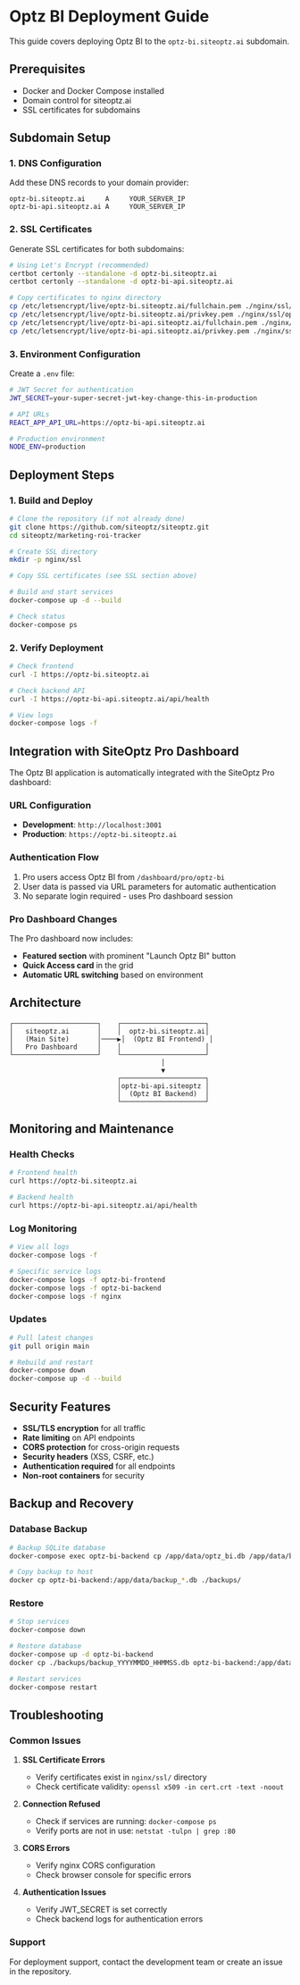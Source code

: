 # Optz BI Deployment Guide

This guide covers deploying Optz BI to the `optz-bi.siteoptz.ai` subdomain.

## Prerequisites

- Docker and Docker Compose installed
- Domain control for siteoptz.ai
- SSL certificates for subdomains

## Subdomain Setup

### 1. DNS Configuration

Add these DNS records to your domain provider:

```
optz-bi.siteoptz.ai     A     YOUR_SERVER_IP
optz-bi-api.siteoptz.ai A     YOUR_SERVER_IP
```

### 2. SSL Certificates

Generate SSL certificates for both subdomains:

```bash
# Using Let's Encrypt (recommended)
certbot certonly --standalone -d optz-bi.siteoptz.ai
certbot certonly --standalone -d optz-bi-api.siteoptz.ai

# Copy certificates to nginx directory
cp /etc/letsencrypt/live/optz-bi.siteoptz.ai/fullchain.pem ./nginx/ssl/optz-bi.siteoptz.ai.crt
cp /etc/letsencrypt/live/optz-bi.siteoptz.ai/privkey.pem ./nginx/ssl/optz-bi.siteoptz.ai.key
cp /etc/letsencrypt/live/optz-bi-api.siteoptz.ai/fullchain.pem ./nginx/ssl/optz-bi-api.siteoptz.ai.crt
cp /etc/letsencrypt/live/optz-bi-api.siteoptz.ai/privkey.pem ./nginx/ssl/optz-bi-api.siteoptz.ai.key
```

### 3. Environment Configuration

Create a `.env` file:

```bash
# JWT Secret for authentication
JWT_SECRET=your-super-secret-jwt-key-change-this-in-production

# API URLs
REACT_APP_API_URL=https://optz-bi-api.siteoptz.ai

# Production environment
NODE_ENV=production
```

## Deployment Steps

### 1. Build and Deploy

```bash
# Clone the repository (if not already done)
git clone https://github.com/siteoptz/siteoptz.git
cd siteoptz/marketing-roi-tracker

# Create SSL directory
mkdir -p nginx/ssl

# Copy SSL certificates (see SSL section above)

# Build and start services
docker-compose up -d --build

# Check status
docker-compose ps
```

### 2. Verify Deployment

```bash
# Check frontend
curl -I https://optz-bi.siteoptz.ai

# Check backend API
curl -I https://optz-bi-api.siteoptz.ai/api/health

# View logs
docker-compose logs -f
```

## Integration with SiteOptz Pro Dashboard

The Optz BI application is automatically integrated with the SiteOptz Pro dashboard:

### URL Configuration

- **Development**: `http://localhost:3001`
- **Production**: `https://optz-bi.siteoptz.ai`

### Authentication Flow

1. Pro users access Optz BI from `/dashboard/pro/optz-bi`
2. User data is passed via URL parameters for automatic authentication
3. No separate login required - uses Pro dashboard session

### Pro Dashboard Changes

The Pro dashboard now includes:

- **Featured section** with prominent "Launch Optz BI" button
- **Quick Access card** in the grid
- **Automatic URL switching** based on environment

## Architecture

```
┌─────────────────────┐    ┌─────────────────────┐
│   siteoptz.ai       │    │  optz-bi.siteoptz.ai│
│   (Main Site)       │────▶│  (Optz BI Frontend) │
│   Pro Dashboard     │    │                     │
└─────────────────────┘    └─────────────────────┘
                                      │
                                      ▼
                           ┌─────────────────────┐
                           │optz-bi-api.siteoptz │
                           │  (Optz BI Backend)  │
                           └─────────────────────┘
```

## Monitoring and Maintenance

### Health Checks

```bash
# Frontend health
curl https://optz-bi.siteoptz.ai

# Backend health
curl https://optz-bi-api.siteoptz.ai/api/health
```

### Log Monitoring

```bash
# View all logs
docker-compose logs -f

# Specific service logs
docker-compose logs -f optz-bi-frontend
docker-compose logs -f optz-bi-backend
docker-compose logs -f nginx
```

### Updates

```bash
# Pull latest changes
git pull origin main

# Rebuild and restart
docker-compose down
docker-compose up -d --build
```

## Security Features

- **SSL/TLS encryption** for all traffic
- **Rate limiting** on API endpoints
- **CORS protection** for cross-origin requests
- **Security headers** (XSS, CSRF, etc.)
- **Authentication required** for all endpoints
- **Non-root containers** for security

## Backup and Recovery

### Database Backup

```bash
# Backup SQLite database
docker-compose exec optz-bi-backend cp /app/data/optz_bi.db /app/data/backup_$(date +%Y%m%d_%H%M%S).db

# Copy backup to host
docker cp optz-bi-backend:/app/data/backup_*.db ./backups/
```

### Restore

```bash
# Stop services
docker-compose down

# Restore database
docker-compose up -d optz-bi-backend
docker cp ./backups/backup_YYYYMMDD_HHMMSS.db optz-bi-backend:/app/data/optz_bi.db

# Restart services
docker-compose restart
```

## Troubleshooting

### Common Issues

1. **SSL Certificate Errors**
   - Verify certificates exist in `nginx/ssl/` directory
   - Check certificate validity: `openssl x509 -in cert.crt -text -noout`

2. **Connection Refused**
   - Check if services are running: `docker-compose ps`
   - Verify ports are not in use: `netstat -tulpn | grep :80`

3. **CORS Errors**
   - Verify nginx CORS configuration
   - Check browser console for specific errors

4. **Authentication Issues**
   - Verify JWT_SECRET is set correctly
   - Check backend logs for authentication errors

### Support

For deployment support, contact the development team or create an issue in the repository.
